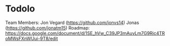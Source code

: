 # Todolo
Team Members: Jon Vegard (https://github.com/jonvs14) Jonas (https://github.com/jonatm15) 
Roadmap: https://docs.google.com/document/d/1SE_hVw_C39JP3mAuvLm7G9Ric4TRoMWsFXnWUui-9T8/edit
